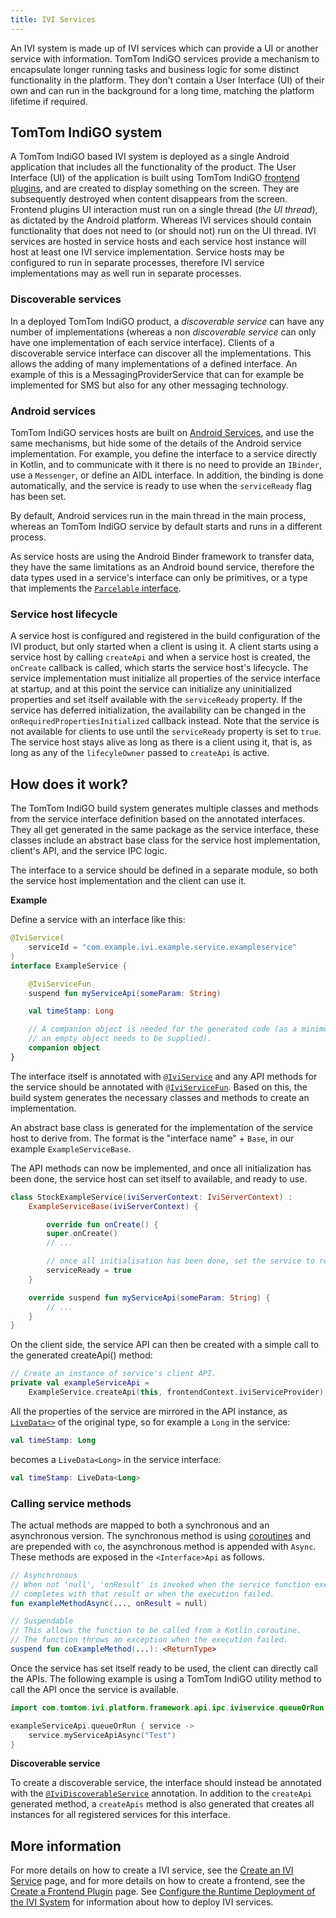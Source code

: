 ```yaml
---
title: IVI Services
---
```


An IVI system is made up of IVI services which can provide a UI or another service with information.
TomTom IndiGO services provide a mechanism to encapsulate longer running tasks and business logic
for some distinct functionality in the platform. They don't contain a User Interface (UI) of their
own and can run in the background for a long time, matching the platform lifetime if required.

## TomTom IndiGO system

A TomTom IndiGO based IVI system is deployed as a single Android application that includes all the
functionality of the product. The User Interface (UI) of the application is built using TomTom
IndiGO [frontend plugins](/tomtom-indigo/documentation/development/frontend-plugins), and are created to
display something on the screen. They are subsequently destroyed when content disappears from the
screen. Frontend plugins UI interaction must run on a single thread (_the UI thread_), as dictated
by the Android platform. Whereas IVI services should contain functionality that does not need to
(or should not) run on the UI thread. IVI services are hosted in service hosts and each service host
instance will host at least one IVI service implementation. Service hosts may be configured to run
in separate processes, therefore IVI service implementations may as well run in separate processes.

### Discoverable services

In a deployed TomTom IndiGO product, a _discoverable service_ can have any number of implementations
(whereas a non _discoverable service_ can only have one implementation of each service interface).
Clients of a discoverable service interface can discover all the implementations. This allows the
adding of many implementations of a defined interface. An example of this is a
MessagingProviderService that can for example be implemented for SMS but also for any other
messaging technology.

### Android services

TomTom IndiGO services hosts are built on
[Android Services](https://developer.android.com/guide/components/services), and use the same
mechanisms, but hide some of the details of the Android service implementation. For example, you
define the interface to a service directly in Kotlin, and to communicate with it there is no need
to provide an `IBinder`, use a `Messenger`, or define an AIDL interface. In addition, the binding
is done automatically, and the service is ready to use when the `serviceReady` flag has been set.

By default, Android services run in the main thread in the main process, whereas an TomTom IndiGO
service by default starts and runs in a different process.

As service hosts are using the Android Binder framework to transfer data, they have the same
limitations as an Android bound service, therefore the data types used in a service's interface
can only be primitives, or a type that implements the
[`Parcelable` interface](https://developer.android.com/reference/android/os/Parcelable).

### Service host lifecycle

A service host is configured and registered in the build configuration of the IVI product, but
only started when a client is using it. A client starts using a service host by calling
`createApi` and when a service host is created, the `onCreate` callback is called, which starts
the service host's lifecycle. The service implementation must initialize all properties of the
service interface at startup, and at this point the service can initialize any uninitialized
properties and set itself available with the `serviceReady` property. If the service has deferred
initialization, the availability can be changed in the `onRequiredPropertiesInitialized` callback
instead. Note that the service is not available for clients to use until the `serviceReady`
property is set to `true`. The service host stays alive as long as there is a client using it,
that is, as long as any of the `lifecyleOwner` passed to `createApi` is active.

## How does it work?

The TomTom IndiGO build system generates multiple classes and methods from the service interface
definition based on the annotated interfaces. They all get generated in the same package as the
service interface, these classes include an abstract base class for the service host
implementation, client's API, and the service IPC logic.

The interface to a service should be defined in a separate module, so both the service host
implementation and the client can use it.

__Example__

Define a service with an interface like this:

```kotlin
@IviService(
    serviceId = "com.example.ivi.example.service.exampleservice"
)
interface ExampleService {

    @IviServiceFun
    suspend fun myServiceApi(someParam: String)

    val timeStamp: Long

    // A companion object is needed for the generated code (as a minimum
    // an empty object needs to be supplied).
    companion object
}
```

The interface itself is annotated with [`@IviService`](TTIVI_PLATFORM_API) and any API methods for
the service should be annotated with [`@IviServiceFun`](TTIVI_PLATFORM_API). Based on this, the
build system generates the necessary classes and methods to create an implementation.

An abstract base class is generated for the implementation of the service host to derive from. The
format is the "interface name" + `Base`, in our example `ExampleServiceBase`.

The API methods can now be implemented, and once all initialization has been done, the service
host can set itself to available, and ready to use.

```kotlin
class StockExampleService(iviServerContext: IviServerContext) :
    ExampleServiceBase(iviServerContext) {

		override fun onCreate() {
        super.onCreate()
        // ...

        // once all initialisation has been done, set the service to ready.
		serviceReady = true
    }

    override suspend fun myServiceApi(someParam: String) {
        // ...
    }
}
```

On the client side, the service API can then be created with a simple call to the generated
createApi() method:

```kotlin
// Create an instance of service's client API.
private val exampleServiceApi =
    ExampleService.createApi(this, frontendContext.iviServiceProvider)
```

All the properties of the service are mirrored in the API instance, as
[`LiveData<>`](https://developer.android.com/reference/androidx/lifecycle/LiveData) of the
original type, so for example a `Long` in the service:

```kotlin
val timeStamp: Long
```

becomes a `LiveData<Long>` in the service interface:
```kotlin
val timeStamp: LiveData<Long>
```

### Calling service methods

The actual methods are mapped to both a synchronous and an asynchronous version. The synchronous
method is using [coroutines](https://kotlinlang.org/docs/async-programming.html#coroutines) and
are prepended with `co`, the asynchronous method is appended with `Async`.
These methods are exposed in the `<Interface>Api` as follows.

```kotlin
// Asynchronous
// When not 'null', 'onResult' is invoked when the service function execution
// completes with that result or when the execution failed.
fun exampleMethodAsync(..., onResult = null)

// Suspendable
// This allows the function to be called from a Kotlin coroutine.
// The function throws an exception when the execution failed.
suspend fun coExampleMethod(...): <ReturnType>
```

Once the service has set itself ready to be used, the client can directly call the APIs. The following
example is using a TomTom IndiGO utility method to call the API once the service is available.

```kotlin
import com.tomtom.ivi.platform.framework.api.ipc.iviservice.queueOrRun

exampleServiceApi.queueOrRun { service ->
    service.myServiceApiAsync("Test")
}
```

__Discoverable service__

To create a discoverable service, the interface should instead be annotated with the
[`@IviDiscoverableService`](TTIVI_PLATFORM_API) annotation. In addition to the `createApi` generated
method, a `createApis` method is also generated that creates all instances for all registered
services for this interface.

## More information

For more details on how to create a IVI service, see the
[Create an IVI Service](/tomtom-indigo/documentation/tutorials-and-examples/basics/create-an-ivi-service)
page, and for more details on how to create a frontend, see the
[Create a Frontend Plugin](/tomtom-indigo/documentation/tutorials-and-examples/basics/create-a-frontend-plugin)
page.
See
[Configure the Runtime Deployment of the IVI System](/tomtom-indigo/documentation/tutorials-and-examples/deployment/configure-the-runtime-deployment-of-the-ivi-system)
for information about how to deploy IVI services.
